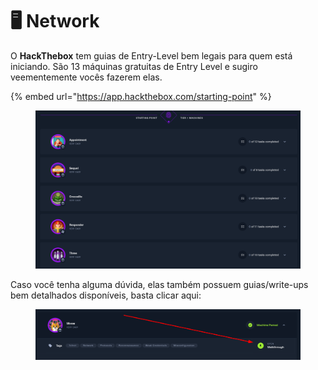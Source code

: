 # 🖥️ Network

O **HackThebox** tem guias de Entry-Level bem legais para quem está iniciando. São 13 máquinas gratuitas de Entry Level e sugiro veementemente vocês fazerem elas.

{% embed url="https://app.hackthebox.com/starting-point" %}

<figure><img src="../.gitbook/assets/image (1) (2).png" alt=""><figcaption></figcaption></figure>

Caso você tenha alguma dúvida, elas também possuem guias/write-ups bem detalhados disponíveis, basta clicar aqui:

<figure><img src="../.gitbook/assets/image (1) (2) (1).png" alt=""><figcaption></figcaption></figure>
